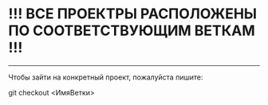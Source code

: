 # !!! ВСЕ ПРОЕКТРЫ РАСПОЛОЖЕНЫ ПО СООТВЕТСТВУЮЩИМ ВЕТКАМ !!!
---
Чтобы зайти на конкретный проект, пожалуйста пишите:

  git checkout <ИмяВетки>

